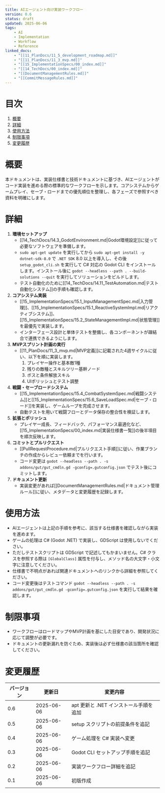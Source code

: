 ```yaml
---
title: AIエージェント向け実装ワークフロー
version: 0.6
status: draft
updated: 2025-06-06
tags:
    - AI
    - Implementation
    - Workflow
    - Reference
linked_docs:
    - "[[11_PlanDocs/11_5_development_roadmap.md]]"
    - "[[11_PlanDocs/11_3_mvp.md]]"
    - "[[15_ImplementationSpecs/00_index.md]]"
    - "[[14_TechDocs/00_index.md]]"
    - "[[DocumentManagementRules.md]]"
    - "[[CommitMessageRules.md]]"
---
```


# 目次

1. [概要](#概要)
2. [詳細](#詳細)
3. [使用方法](#使用方法)
4. [制限事項](#制限事項)
5. [変更履歴](#変更履歴)

# 概要

本ドキュメントは、実装仕様書と技術ドキュメントに基づき、AIエージェントがコード実装を進める際の標準的なワークフローを示します。コアシステムからゲームプレイ、セーブ・ロードまでの優先順位を整理し、各フェーズで参照すべき資料を明確にします。

# 詳細

1. **環境セットアップ**
    - [[14_TechDocs/14.3_GodotEnvironment.md|Godot環境設定]]に従って必要なソフトウェアを準備します。
    - `sudo apt-get update` を実行してから `sudo apt-get install -y dotnet-sdk-8.0` で `.NET SDK` 8.0 以上を導入し、その後 `setup_godot_cli.sh` を実行して C# 対応の Godot CLI をインストールします。インストール後に `godot --headless --path . --build-solutions --quit` を実行してソリューションをビルドします。
    - テスト自動化のために[[14_TechDocs/14.11_TestAutomation.md|テスト自動化システム]]の手順も確認します。
2. **コアシステム実装**
    - [[15_ImplementationSpecs/15.1_InputManagementSpec.md|入力管理]]、[[15_ImplementationSpecs/15.1_ReactiveSystemImpl.md|リアクティブシステム]]、[[15_ImplementationSpecs/15.2_StateManagementImpl.md|状態管理]]を最優先で実装します。
    - インターフェース設計と単体テストを整備し、各コンポーネントが疎結合で連携できるようにします。
3. **MVPスプリント計画の実行**
    - [[11_PlanDocs/11_3_mvp.md|MVP定義]]に記載された4週サイクルに従い、以下を順に実装します。
        1. プレイヤー操作と基本敵1種
        2. 残りの敵種とスキルツリー基幹ノード
        3. ボスと条件解放スキル
        4. UIポリッシュとテスト調整
4. **戦闘・セーブロードシステム**
    - [[15_ImplementationSpecs/15.4_CombatSystemSpec.md|戦闘システム]]と[[15_ImplementationSpecs/15.6_SaveLoadSpec.md|セーブ・ロード]]を実装し、ゲームループを完成させます。
    - 自動テストを用いて戦闘フローとデータ保存の整合性を検証します。
5. **拡張とポリッシュ**
    - プレイヤー成長、フィードバック、パフォーマンス最適化など、[[15_ImplementationSpecs/00_index.md|実装仕様書一覧]]の後半項目を順次反映します。
6. **コミットとプルリクエスト**
    - [[PullRequestProcedure.md|プルリクエスト手順]]に従い、作業ブランチの作成からレビュー依頼までを行います。
    - コード変更は `godot --headless --path . -s addons/gut/gut_cmdln.gd -gconfig=.gutconfig.json` でテスト後にコミットします。
7. **ドキュメント更新**
    - 実装変更があれば[[DocumentManagementRules.md|ドキュメント管理ルール]]に従い、メタデータと変更履歴を記録します。

# 使用方法

- AIエージェントは上記の手順を参考に、該当する仕様書を確認しながら実装を進めます。
- ゲームの処理は C# (Godot .NET) で実装し、GDScript は使用しないでください。
- ただしテストスクリプトは GDScript で記述してもかまいません。C# クラスを参照する際は `[GlobalClass]` 属性を付与し、メソッド名の大文字・小文字に注意してください。
- 仕様書で不明点があれば関連ドキュメントへのリンクから詳細を参照してください。
- コード変更後はテストコマンド `godot --headless --path . -s addons/gut/gut_cmdln.gd -gconfig=.gutconfig.json` を実行して結果を確認します。

# 制限事項

- ワークフローはロードマップやMVP計画を基にした目安であり、開発状況に応じて調整が必要です。
- ドキュメントの更新漏れを防ぐため、実装後は必ず仕様書の該当箇所を確認してください。

# 変更履歴

| バージョン | 更新日     | 変更内容 |
| ---------- | ---------- | -------- |
| 0.6        | 2025-06-06 | apt 更新と .NET インストール手順を追加 |
| 0.5        | 2025-06-06 | setup スクリプトの前提条件を追記 |
| 0.4        | 2025-06-06 | ゲーム処理を C# 実装へ変更 |
| 0.3        | 2025-06-06 | Godot CLI セットアップ手順を追記 |
| 0.2        | 2025-06-06 | 実装ワークフロー詳細を追記 |
| 0.1        | 2025-06-06 | 初版作成 |
